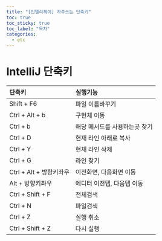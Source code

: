 ```yaml
---
title: "[인텔리제이] 자주쓰는 단축키"
toc: true
toc_sticky: true
toc_label: "목차"
categories:
  - etc
---
```

# IntelliJ 단축키
  
|단축키|실행기능|
|:---|:---|
|Shift + F6|파일 이름바꾸기|
|Ctrl + Alt + b|구현체 이동|
|Ctrl + b|해당 메서드를 사용하는곳 찾기|
|Ctrl + D|현재 라인 아래로 복사|
|Ctrl + Y|현재 라인 삭제|
|Ctrl + G|라인 찾기|
|Ctrl + Alt + 방향키좌우|이전화면, 다음화면 이동|
|Alt + 방향키좌우|에디터 이전탭, 다음탭 이동|
|Ctrl + Shift + F|전체검색|
|Ctrl + N|파일검색|
|Ctrl + Z|실행 취소|
|Ctrl + Shift + Z|다시 실행|
